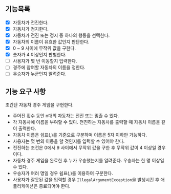 ## 기능목록
- [x] 자동차가 전진한다. 
- [x] 자동차가 정지한다.
- [x] 자동차가 전진 또는 정지 중 하나의 행동을 선택한다.
- [x] 자동차의 이름이 유효한 값인지 판단한다.
- [x] 0 ~ 9 사이에 무작위 값을 구한다.
- [x] 숫자가 4 이상인지 판별한다.
- [ ] 사용자가 몇 번 이동할지 입력한다.
- [ ] 경주에 참여할 자동차의 이름을 정한다.
- [ ] 우승자가 누군인지 알려준다.

##  기능 요구 사항

초간단 자동차 경주 게임을 구현한다.

- 주어진 횟수 동안 n대의 자동차는 전진 또는 멈출 수 있다.
- 각 자동차에 이름을 부여할 수 있다. 전진하는 자동차를 출력할 때 자동차 이름을 같이 출력한다.
- 자동차 이름은 쉼표(,)를 기준으로 구분하며 이름은 5자 이하만 가능하다.
- 사용자는 몇 번의 이동을 할 것인지를 입력할 수 있어야 한다.
- 전진하는 조건은 0에서 9 사이에서 무작위 값을 구한 후 무작위 값이 4 이상일 경우이다.
- 자동차 경주 게임을 완료한 후 누가 우승했는지를 알려준다. 우승자는 한 명 이상일 수 있다.
- 우승자가 여러 명일 경우 쉼표(,)를 이용하여 구분한다.
- 사용자가 잘못된 값을 입력할 경우 `IllegalArgumentException`을 발생시킨 후 애플리케이션은 종료되어야 한다.
